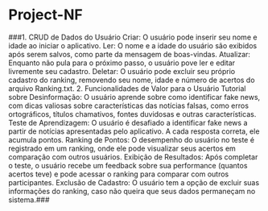 # Project-NF
###1. CRUD de Dados do Usuário
Criar: O usuário pode inserir seu nome e idade ao iniciar o aplicativo.
Ler: O nome e a idade do usuário são exibidos após serem salvos, como parte da mensagem de boas-vindas.
Atualizar: Enquanto não pula para o próximo passo, o usuário pove ler e editar livremente seu cadastro.
Deletar: O usuário pode excluir seu próprio cadastro do ranking, removendo seu nome, idade e número de acertos do arquivo Ranking.txt.
2. Funcionalidades de Valor para o Usuário
Tutorial sobre Desinformação: O usuário aprende sobre como identificar fake news, com dicas valiosas sobre características das notícias falsas, como erros ortográficos, títulos chamativos, fontes duvidosas e outras características.
Teste de Aprendizagem: O usuário é desafiado a identificar fake news a partir de notícias apresentadas pelo aplicativo. A cada resposta correta, ele acumula pontos.
Ranking de Pontos: O desempenho do usuário no teste é registrado em um ranking, onde ele pode visualizar seus acertos em comparação com outros usuários.
Exibição de Resultados: Após completar o teste, o usuário recebe um feedback sobre sua performance (quantos acertos teve) e pode acessar o ranking para comparar com outros participantes.
Exclusão de Cadastro: O usuário tem a opção de excluir suas informações do ranking, caso não queira que seus dados permaneçam no sistema.###
